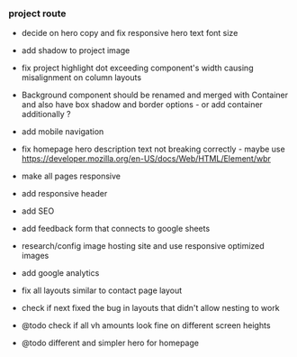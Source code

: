 ### project route

- decide on hero copy and fix responsive hero text font size
- add shadow to project image
- fix project highlight dot exceeding component's width causing misalignment on column layouts
  
- Background component should be renamed and merged with Container and also have box shadow and border options - or add container additionally ?
- add mobile navigation
- fix homepage hero description text not breaking correctly - maybe use https://developer.mozilla.org/en-US/docs/Web/HTML/Element/wbr

- make all pages responsive
- add responsive header
- add SEO
- add feedback form that connects to google sheets
- research/config image hosting site and use responsive optimized images
- add google analytics
- fix all layouts similar to contact page layout
- check if next fixed the bug in layouts that didn't allow nesting to work
- @todo check if all vh amounts look fine on different screen heights
- @todo different and simpler hero for homepage